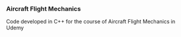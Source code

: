 ### Aircraft Flight Mechanics

Code developed in C++ for the course of Aircraft Flight Mechanics in Udemy
